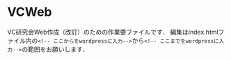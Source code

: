 # VCWeb
VC研究会Web作成（改訂）のための作業要ファイルです．
編集はindex.htmlファイル内の`<!-- ここからをwordpressに入力-->`から`<!-- ここまでをwordpressに入力-->`の範囲をお願いします．

